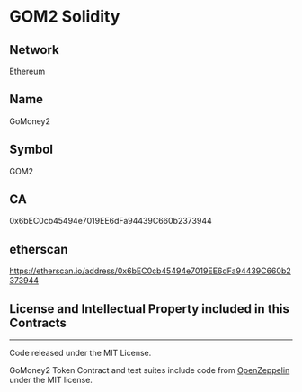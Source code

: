 # GOM2 Solidity

## Network
Ethereum

## Name
GoMoney2

## Symbol
GOM2

## CA
0x6bEC0cb45494e7019EE6dFa94439C660b2373944

## etherscan
https://etherscan.io/address/0x6bEC0cb45494e7019EE6dFa94439C660b2373944

## License and Intellectual Property included in this Contracts
---

Code released under the MIT License.

GoMoney2 Token Contract and test suites include code from [OpenZeppelin](https://www.openzeppelin.com/) under the MIT license.
